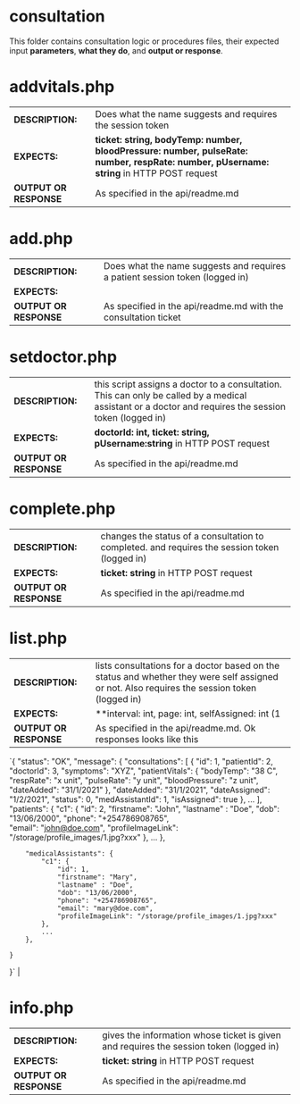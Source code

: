 # consultation  
This folder contains consultation logic or procedures files, their expected input **parameters**, **what they do**, and **output or response**.
  
# addvitals.php
|   |   |
|---|---|
| **DESCRIPTION:**  | Does what the name suggests  and requires the session token |
| **EXPECTS:**  |  **ticket: string, bodyTemp: number, bloodPressure: number, pulseRate: number, respRate: number, pUsername: string** in HTTP POST request |
| **OUTPUT OR RESPONSE** | As specified in the api/readme.md   |  
  
    
# add.php
|   |   |
|---|---|
| **DESCRIPTION:**  | Does what the name suggests and requires a patient session token (logged in)   |
| **EXPECTS:**  |  |
| **OUTPUT OR RESPONSE** | As specified in the api/readme.md with the consultation ticket  |  
  
    
# setdoctor.php
|   |   |
|---|---|
| **DESCRIPTION:**  | this script assigns a doctor to a consultation. This can only be called by a medical assistant or a doctor and requires the session token (logged in)   |
| **EXPECTS:**  |  **doctorId: int, ticket: string, pUsername:string** in HTTP POST request |
| **OUTPUT OR RESPONSE** | As specified in the api/readme.md   |  
  
    
# complete.php
|   |   |
|---|---|
| **DESCRIPTION:**  | changes the status of a consultation to completed. and requires the session token (logged in)   |
| **EXPECTS:**  |  **ticket: string** in HTTP POST request |
| **OUTPUT OR RESPONSE** | As specified in the api/readme.md   |  
  
    
# list.php
|   |   |
|---|---|
| **DESCRIPTION:**  | lists consultations for a doctor based on the status and whether they were self assigned or not. Also requires the session token (logged in)   |
| **EXPECTS:**  |  **interval: int, page: int, selfAssigned: int (1|0), status: int (0|1|2)** in HTTP POST request |
| **OUTPUT OR RESPONSE** | As specified in the api/readme.md. Ok responses looks like this 
`{
    "status": "OK",
    "message": {
        "consultations": [
            {
                "id": 1, 
                "patientId": 2, 
                "doctorId": 3, 
                "symptoms": "XYZ",
                "patientVitals": { 
                    "bodyTemp": "38 C", 
                    "respRate": "x unit", 
                    "pulseRate": "y unit", 
                    "bloodPressure": "z unit",
                    "dateAdded": "31/1/2021"
                }, 
                "dateAdded": "31/1/2021", 
                "dateAssigned": "1/2/2021", 
                "status": 0, 
                "medAssistantId": 1,
                "isAssigned": true
            },
            ...
        ],
        "patients": {
            "c1": { 
                "id": 2, 
                "firstname": "John", 
                "lastname" : "Doe", 
                "dob": "13/06/2000", 
                "phone": "+254786908765",    
                "email": "john@doe.com", 
                "profileImageLink": "/storage/profile_images/1.jpg?xxx" 
            },
            ...
        },

        "medicalAssistants": {
            "c1": { 
                "id": 1, 
                "firstname": "Mary", 
                "lastname" : "Doe", 
                "dob": "13/06/2000", 
                "phone": "+254786908765",    
                "email": "mary@doe.com", 
                "profileImageLink": "/storage/profile_images/1.jpg?xxx" 
            },
            ...
        },
        
    }
}`  |  
  
    
# info.php
|   |   |
|---|---|
| **DESCRIPTION:**  | gives the information whose ticket is given and requires the session token (logged in)   |
| **EXPECTS:**  |  **ticket: string** in HTTP POST request |
| **OUTPUT OR RESPONSE** | As specified in the api/readme.md   |  
  
    
